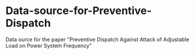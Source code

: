 # Data-source-for-Preventive-Dispatch
Data ource for the paper "Preventive Dispatch Against Attack of Adjustable Load on Power System Frequency"
